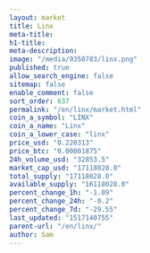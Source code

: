 ```yaml
---
layout: market
title: Linx
meta-title: 
h1-title: 
meta-description: 
image: "/media/9350783/linx.png"
published: true
allow_search_engine: false
sitemap: false
enable_comment: false
sort_order: 637
permalink: "/en/linx/market.html"
coin_a_symbol: "LINX"
coin_a_name: "Linx"
coin_a_lower_case: "linx"
price_usd: "0.220313"
price_btc: "0.00001875"
24h_volume_usd: "32853.5"
market_cap_usd: "17118028.0"
total_supply: "17118028.0"
available_supply: "16118028.0"
percent_change_1h: "-1.09"
percent_change_24h: "-0.2"
percent_change_7d: "-29.55"
last_updated: "1517140755"
parent-url: "/en/linx/"
author: Sam
---
```


